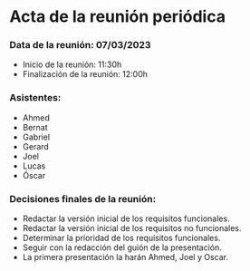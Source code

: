 # Acta de la reunión periódica

### Data de la reunión: 07/03/2023 
- Inicio de la reunión: 11:30h 
- Finalización de la reunión: 12:00h 

### Asistentes:
- Ahmed
- Bernat
- Gabriel
- Gerard
- Joel
- Lucas
- Óscar

### Decisiones finales de la reunión:
- Redactar la versión inicial de los requisitos funcionales.
- Redactar la versión inicial de los requisitos no funcionales.
- Determinar la prioridad de los requisitos funcionales.
- Seguir con la redacción del guión de la presentación.
- La primera presentación la harán Ahmed, Joel y Oscar.
